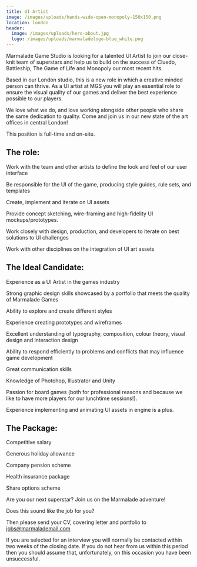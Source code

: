 ```yaml
---
title: UI Artist
image: /images/uploads/hands-wide-open-monopoly-150x150.png
location: london
header:
  image: /images/uploads/hero-about.jpg
  logo: /images/uploads/marmaladelogo-blue_white.png
---
```

Marmalade Game Studio is looking for a talented  UI Artist to join our close-knit team of superstars and help us to build on the success of Cluedo, Battleship, The Game of Life and Monopoly our most recent hits. 

Based in our London studio, this is a new role in which a creative minded person can thrive. As a UI  artist at MGS you will play an essential role to ensure the visual quality of our games and deliver the best experience possible to our players.

We love what we do, and love working alongside other people who share the same dedication to quality. Come and join us in our new state of the art offices in central London!

This position is full-time and on-site.

## The role:

Work with the team and other artists to define the look and feel of our user interface

Be responsible for the UI of the game, producing style guides, rule sets, and templates

Create, implement and iterate on UI assets

Provide concept sketching, wire-framing and high-fidelity UI mockups/prototypes.

Work closely with design, production, and developers to iterate on best solutions to UI challenges

Work with other disciplines on the integration of UI art assets 

## The Ideal Candidate:

Experience as a UI Artist in the games industry

Strong graphic design skills showcased by a portfolio that meets the quality of Marmalade Games

Ability to explore and create different styles 

Experience creating prototypes and wireframes

Excellent understanding of typography, composition, colour theory, visual design and interaction design

Ability to respond efficiently to problems and conflicts that may influence game development

Great communication skills

Knowledge of Photohop, Illustrator and Unity 

Passion for board games (both for professional reasons and because we like to have more players for our lunchtime sessions!).

Experience implementing and animating UI assets in engine is a plus.

## The Package:

Competitive salary

Generous holiday allowance

Company pension scheme

Health insurance package

Share options scheme



Are you our next superstar? Join us on the Marmalade adventure! 

Does this sound like the job for you?

Then please send your CV, covering letter  and portfolio to jobs@marmalademail.com

If you are selected for an interview you will normally be contacted within two weeks of the closing date. If you do not hear from us within this period then you should assume that, unfortunately, on this occasion you have been unsuccessful.
